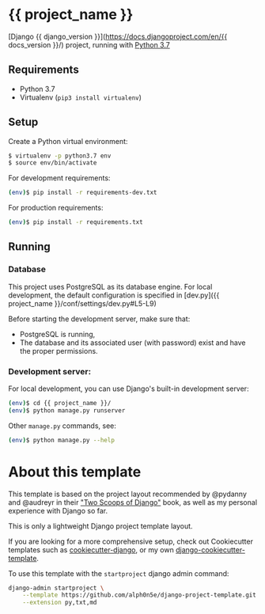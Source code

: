 # {{ project_name }}

[Django {{ django_version }}](https://docs.djangoproject.com/en/{{ docs_version }}/) project, running with [Python 3.7](https://docs.python.org/3/)

## Requirements
- Python 3.7
- Virtualenv (`pip3 install virtualenv`)

## Setup
Create a Python virtual environment:
```bash
$ virtualenv -p python3.7 env
$ source env/bin/activate
```

For development requirements:
```bash
(env)$ pip install -r requirements-dev.txt
```

For production requirements:
```bash
(env)$ pip install -r requirements.txt
```

## Running
### Database
This project uses PostgreSQL as its database engine.
For local development, the default configuration is specified in [dev.py]({{ project_name }}/conf/settings/dev.py#L5-L9)

Before starting the development server, make sure that:
- PostgreSQL is running,
- The database and its associated user (with password) exist and have the proper permissions.

### Development server:
For local development, you can use Django's built-in development server:
```bash
(env)$ cd {{ project_name }}/
(env)$ python manage.py runserver
```

Other `manage.py` commands, see:
```bash
(env)$ python manage.py --help
```

# About this template
This template is based on the project layout recommended by @pydanny and @audreyr in their ["Two Scoops of Django"](https://www.twoscoopspress.com/collections/everything/products/two-scoops-of-django-1-11) book, 
as well as my personal experience with Django so far.

This is only a lightweight Django project template layout. 

If you are looking for a more comprehensive setup, check out Cookiecutter templates such as [cookiecutter-django](https://github.com/pydanny/cookiecutter-django), or my own [django-cookiecutter-template](https://github.com/alph0n5e/django-cookiecutter-template). 

To use this template with the `startproject` django admin command:
```bash
django-admin startproject \
    --template https://github.com/alph0n5e/django-project-template.git \
    --extension py,txt,md
```
